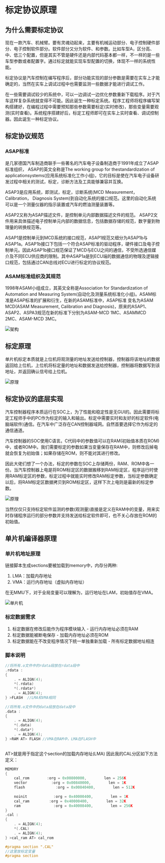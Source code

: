# 标定协议原理

## 为什么需要标定协议

现在一款汽车、机械臂。要有灵魂动起来，主要有机械运动部分、电子控制硬件部分、电子控制软件部分。软件部分又分为软件、和参数。比如车型A，区分高、中、低三个配置，但是其实不管是硬件还是内部代码基本都一样，不一样的是一些车型参数或者配置字。通过标定就能实现车型配置的切换，体现不一样的系统性能。

标定协议是汽车控制在编写程序后，部分功能实现的部分参数是需要在实车上才能确定的，当然在实车上调试过程中也需要监测一些数据才能进行调试工作。

在一些需要调试较少的系统中，可以一边调试一边优化参数重新下载程序。对于汽车这样复杂系统就变得不可能。因此诞生一种标定系统。程序工程师将程序编写架构搭建好，在编程过程中需要预知那些参数需要标定(实时修改)，那些变量需要观测(实时查看)。系统程序搭建好后，标定工程师即可在实车上实时查看、调试控制器。因此诞生一种标定协议。

## 标定协议规范

### ASAP标准
是几家德国汽车制造商联手一些著名的汽车电子设备制造商于1991年成立了ASAP标准组织， ASAP的英文全称是The working group for thestandardization of applicationsystems(应用系统标准化工作小组)，它的目标是使在汽车电子设备研发过程中相关的测试，标定，诊断方法及工具能够兼容并互换。

ASAP3是应用系统，即测试，标定，诊断系统(MCD Measurement， Calibration， Diagnosis System)到自动化系统的接口规范。这里的自动化系统可以是一个测量仪器的指示装置或汽车的燃油测量装置等。

ASAP2又称为ASAP描述文件，是控制单元内部数据描述文件的规范。 ASAP2文件用来具体描述电子控制单元内部的数据信息，包括数据存储的规范，数字量到物理量的转换规范等。

ASAP1是控制单元到MCD系统的接口规范，ASAP1规范又细分为ASAP1b与ASAP1a。ASAP1b接口下包括一个符合ASAP标准的驱动程序，硬件接口及电子控制单元。因此ASAP1b接口规范保证了MCD与ECU之间的通信，不受所选通信媒介及不同ECU供应商的限制。其中ASAP1a是到ECU端的数据通信的物理及逻辑接口规范，包括通过CAN总线对ECU进行标定的协议规范。

### ASAM标准组织及其规范
1998年ASAM小组成立，其英文全称是Association for Standardization of Automation and Measuring System(自动化及测量系统标准化小组)。ASAM标准是ASAP标准的扩展和衍生，在新的ASAM标准中，ASAP标准 变名为ASAM MCD(ASAM Measurement, Calibration and Diagnosis)，原来的ASAP1、ASAP2、ASPA3规范在新的标准下分别为ASAM-MCD 1MC、ASAMMCD 2MC、ASAM-MCD 3MC。

![架构](1.标定协议简介/total.png)

## 标定原理

单片机标定本质就是上位机将观测量的地址发送给控制器，控制器将该地址的数据返回给上位机，上位机将标定量的地址和数据发送给控制器，控制器将数据写到该地址，并返回确认信号给上位机。

![原理](1.标定协议简介/api.png)

## 标定协议的底层实现

汽车控制器程序本质运行在SOC上，为了性能和稳定性是无GUI的。因此需要将标定工程师手中的PC作为标定的输入和输出。标定中需要实时和友好的标定软件(电脑端软件)通信。在汽车中广泛存在CAN控制器域网。自然首要选择它作为标定的通信通道。

汽车控制器的SOC使用C语言。C代码中的参数值可以在RAM(初始值本质在ROM)中，或者ROM中。我们需要标定的参数如果当变量保存在RAM中，则修改后掉电就会恢复为初始值；如果存储在ROM，则不能对其进行修改。

因此大佬们想了一个办法，标定的参数在SOC上存储两份，RAM、ROM中各一份。当汽车控制器上电是将ROM标定区的数据搬移到RAM标定区，程序运行时使用RAM标定区的参数，标定过程中就能实时修改RAM标定参数，当标定参数确定以后，将RAM标定区数据拷贝到ROM标定区，这样下次上电则是最新的标定参数。

![原理](1.标定协议简介/theory.png)

当然仅仅只支持标定软件监测的参数(观测量)直接是定义在RAM中的变量，用来实时存储程序运行的部分参数并支持发送给标定软件即可，也不关心存放在ROM的初始值。


## 单片机编译器原理

### 单片机地址原理
链接脚本生成sections要被加载到memory中，内存分两种:

1. LMA：加载内存地址
2. VMA：运行内存地址（虚拟内存地址）

在无MMU下，对于全局变量可以理解为，运行地址在LAM，初始值存在VMA。

![单片机](1.标定协议简介/mcu.png)

### 标定数据需求

1. 标定数据在修改后能作为程序模块输入 - 运行内存地址必须在RAM
2. 标定数据能被断电保存 - 加载内存地址必须在ROM
3. 标定数据能在不改变程序情况下统一单独重新加载 -  所有标定数据地址相连

### 脚本说明

``` c
//将所有.o文件中的rdata段放在rdata段中
.rdata : 
{
    . = ALIGN(4);
    *(.rdata) 
    *(.rdata*)
    . = ALIGN(4);
} >FLASH  //LMA和VMA相同
  
//将所有.o文件中的data段放在data段中
.data :
{
    . = ALIGN(4);
    *(.data)
    *(.data*)
    . = ALIGN(4);
} >RAM AT> FLASH //VMA在RAM中，LMA在FLASH中
  
```
AT>就是用于指定这个section的加载内存地址(LMA)
因此我的CAL分区如下方法定义：

``` c
MEMORY
{
    cal_rom        :org = 0x00800000,        len = 256K
    vector			 :org = 0x00840000,        len = 1K
    flash              :org = 0x00840400,        len = 512K
    
    noinit            :org = 0x40000400,        len = 1K
    cal_ram         :org = 0x40000400,        len = 32K
    ram               :org = 0x40008400,        len = 256K
}
.cal :
{
    . = ALIGN(4);
    *(.CAL)
    . = ALIGN(4);
} >cal_ram AT> cal_rom

#pragma section ".CAL"
//这里放标定变量
#pragma section
```

